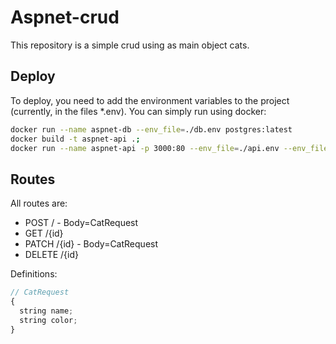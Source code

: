 # Aspnet-crud
This repository is a simple crud using as main object cats.

## Deploy
To deploy, you need to add the environment variables to the project (currently, in the files *.env).
You can simply run using docker:
```bash
docker run --name aspnet-db --env_file=./db.env postgres:latest
docker build -t aspnet-api .;
docker run --name aspnet-api -p 3000:80 --env_file=./api.env --env_file=./db.env aspnet-api
```

## Routes
All routes are:
* POST / - Body=CatRequest
* GET /{id}
* PATCH /{id} - Body=CatRequest
* DELETE /{id}

Definitions:
```js
// CatRequest
{
  string name;
  string color;
}
```
